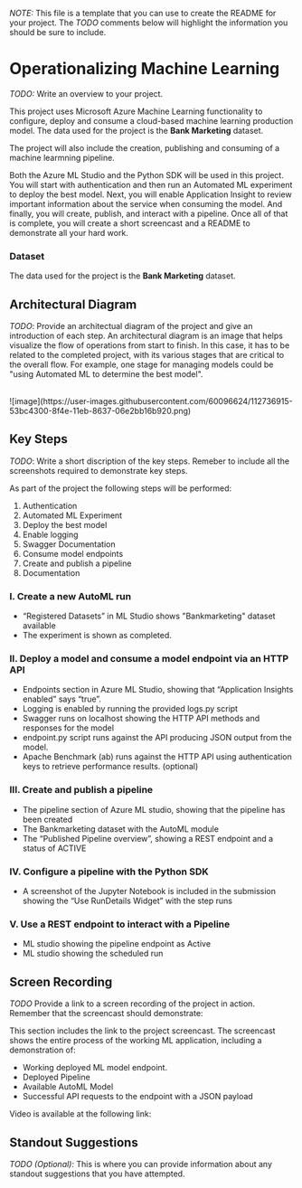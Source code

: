 *NOTE:* This file is a template that you can use to create the README for your project. The *TODO* comments below will highlight the information you should be sure to include.


# Operationalizing Machine Learning

*TODO:* Write an overview to your project.

This project uses Microsoft Azure Machine Learning functionality to configure, deploy and consume a cloud-based machine learning production model.
The data used for the project is the **Bank Marketing** dataset. 

The project will also include the creation, publishing and consuming of a machine learmning pipeline.

Both the Azure ML Studio and the Python SDK will be used in this project. 
You will start with authentication and then run an Automated ML experiment to deploy the best model.
Next, you will enable Application Insight to review important information about the service when consuming the model.
And finally, you will create, publish, and interact with a pipeline. 
Once all of that is complete, you will create a short screencast and a README to demonstrate all your hard work.


### Dataset

The data used for the project is the **Bank Marketing** dataset. 

## **Architectural Diagram**
*TODO*: Provide an architectual diagram of the project and give an introduction of each step. An architectural diagram is an image that helps visualize the flow of operations from start to finish. In this case, it has to be related to the completed project, with its various stages that are critical to the overall flow. For example, one stage for managing models could be "using Automated ML to determine the best model". 

<br/>
![image](https://user-images.githubusercontent.com/60096624/112736915-53bc4300-8f4e-11eb-8637-06e2bb16b920.png)

## **Key Steps**
*TODO*: Write a short discription of the key steps. Remeber to include all the screenshots required to demonstrate key steps. 

As part of the project the following steps will be performed:

1.  Authentication
2.  Automated ML Experiment
3.  Deploy the best model
4.  Enable logging
5.  Swagger Documentation
6.  Consume model endpoints
7.  Create and publish a pipeline
8.  Documentation

### **I. Create a new AutoML run**

- “Registered Datasets” in ML Studio shows "Bankmarketing" dataset available
- The experiment is shown as completed.

### **II. Deploy a model and consume a model endpoint via an HTTP API**

- Endpoints section in Azure ML Studio, showing that “Application Insights enabled” says “true”.
- Logging is enabled by running the provided logs.py script
- Swagger runs on localhost showing the HTTP API methods and responses for the model
- endpoint.py script runs against the API producing JSON output from the model.
- Apache Benchmark (ab) runs against the HTTP API using authentication keys to retrieve performance results. (optional)

### **III. Create and publish a pipeline**

- The pipeline section of Azure ML studio, showing that the pipeline has been created
- The Bankmarketing dataset with the AutoML module
- The “Published Pipeline overview”, showing a REST endpoint and a status of ACTIVE

### **IV. Configure a pipeline with the Python SDK**

- A screenshot of the Jupyter Notebook is included in the submission showing the “Use RunDetails Widget” with the step runs

### **V. Use a REST endpoint to interact with a Pipeline**

- ML studio showing the pipeline endpoint as Active
- ML studio showing the scheduled run

## **Screen Recording**
*TODO* Provide a link to a screen recording of the project in action. Remember that the screencast should demonstrate:

This section includes the link to the project screencast. 
The screencast shows the entire process of the working ML application, including a demonstration of:

- Working deployed ML model endpoint.
- Deployed Pipeline
- Available AutoML Model
- Successful API requests to the endpoint with a JSON payload

Video is available at the following link:  <link>

## **Standout Suggestions**
*TODO (Optional):* This is where you can provide information about any standout suggestions that you have attempted.
